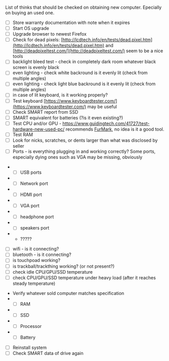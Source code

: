 List of thinks that should be checked on obtaining new computer. Epecially on buying an used one.

- [ ] Store warranty documentation with note when it expires
- [ ] Start OS upgrade
- [ ] Upgrade browser to newest Firefox
- [ ] Check for dead pixels: [http://lcdtech.info/en/tests/dead.pixel.htm](http://lcdtech.info/en/tests/dead.pixel.htm) and [http://deadpixeltest.com/](http://deadpixeltest.com/) seem to be a nice tools
- [ ] backlight bleed test - check in completely dark room whatever black screen is evenly black
- [ ] even lighting - check white backround is it evenly lit (check from multiple angles)
- [ ] even lighting - check light blue backround is it evenly lit (check from multiple angles)
- [ ] in case of lit keyboard, is it working properly?
- [ ] Test keyboard [https://www.keyboardtester.com/](https://www.keyboardtester.com/) may be useful
- [ ] Check SMART report from SSD
- [ ] SMART equivalent for batteries (?is it even existing?)
- [ ] Test CPU and/or GPU - https://www.guidingtech.com/41727/test-hardware-new-used-pc/ recommends [FurMark](https://geeks3d.com/furmark/downloads/), no idea is it a good tool. 
- [ ] Test RAM
- [ ] Look for nicks, scratches, or dents larger than what was disclosed by seller
- [ ] Ports - is everything plugging in and working correctly? Some ports, especially dying ones such as VGA may be missing, obviously
- - [ ] USB ports
- - [ ] Network port
- - [ ] HDMI port
- - [ ] VGA port
- - [ ] headphone port
- - [ ] speakers port
- - ?????
- [ ] wifi - is it connecting?
- [ ] bluetooth - is it connecting?
- [ ] is touchpoad working?
- [ ] is trackball/trackthing working? (or not present?)
- [ ] check idle CPU/GPU/SSD temperature
- [ ] check CPU/GPU/SSD temperature under heavy load (after it reaches steady temperature)
- Verify whatever sold computer matches specification
- - [ ] RAM
- - [ ] SSD
- - [ ] Processor
- - [ ] Battery
- [ ] Reinstall system
- [ ] Check SMART data of drive again